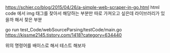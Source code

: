 https://schier.co/blog/2015/04/26/a-simple-web-scraper-in-go.html
html code 에서 img 태그를 찾아서 해당하는 부분만 따로 가져오고 싶은데 
라이브러리가 있을까 해서 찾은 부분

go run test_Code/webSourceParsing/testCode/main.go https://kissme2145.tistory.com/1418?category=634440

위의 명령어를 배이스로 해서 테스트 해보자 